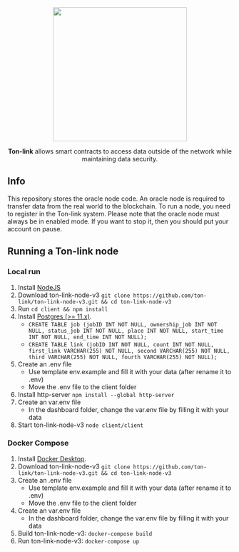 <div align="center">
<img src="https://user-images.githubusercontent.com/86096361/200165255-ee4bab05-24f4-42e3-bec2-6bcbfa33987d.png" width="300"/>
</div>
<div align="center">


<b><b>Ton-link</b></b> allows smart contracts to access data outside of the network while maintaining data security.
</div>

## Info
This repository stores the oracle node code. An oracle node is required to transfer data from the real world to the blockchain. To run a node, you need to register in the Ton-link system. Please note that the oracle node must always be in enabled mode. If you want to stop it, then you should put your account on pause.

## Running a Ton-link node
### Local run
  1. Install [NodeJS](https://nodejs.org/en/download/package-manager/)
  2. Download ton-link-node-v3 ``` git clone https://github.com/ton-link/ton-link-node-v3.git && cd ton-link-node-v3 ```
  3. Run  ``` cd client && npm install ```
  4. Install [Postgres (>= 11.x)](https://wiki.postgresql.org/wiki/Detailed_installation_guides).
     - ``` CREATE TABLE job (jobID INT NOT NULL, ownership_job INT NOT NULL, status_job INT NOT NULL, place INT NOT NULL, start_time INT NOT NULL, end_time INT NOT NULL); ```
     - ``` CREATE TABLE link (jobID INT NOT NULL, count INT NOT NULL, first_link VARCHAR(255) NOT NULL, second VARCHAR(255) NOT NULL, third VARCHAR(255) NOT NULL, fourth VARCHAR(255) NOT NULL); ```
  5. Create an .env file
     - Use template env.example and fill it with your data (after rename it to .env)
     - Move the .env file to the client folder
  6. Install http-server ``` npm install --global http-server ```
  7. Create an var.env file
     - In the dashboard folder, change the var.env file by filling it with your data
  9. Start ton-link-node-v3 ``` node client/client ```

### Docker Compose
  1. Install [Docker Desktop](https://www.docker.com/products/docker-desktop/).
  1. Download ton-link-node-v3 ``` git clone https://github.com/ton-link/ton-link-node-v3.git && cd ton-link-node-v3 ```
  2. Create an .env file
     - Use template env.example and fill it with your data (after rename it to .env)
     - Move the .env file to the client folder
  3. Create an var.env file
     - In the dashboard folder, change the var.env file by filling it with your data
  4. Build ton-link-node-v3: ``` docker-compose build ```
  5. Run ton-link-node-v3: ``` docker-compose up ```
